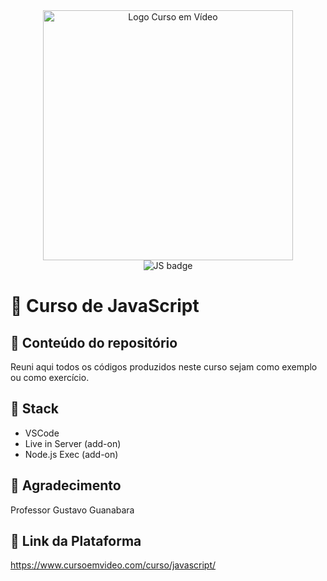 <div align="center"> <img src="https://www.cursoemvideo.com/wp-content/uploads/2019/08/cursoemvideo-logo.png" alt="Logo Curso em Vídeo" width="400"> </div> 

<div align="center"> 
<img src="https://img.shields.io/badge/JavaScript-F7DF1E?style=for-the-badge&logo=javascript&logoColor=black" alt="JS badge"/> 
</div> 

# :book: Curso de JavaScript
## :file_folder: Conteúdo do repositório
Reuni aqui todos os códigos produzidos neste curso sejam como exemplo ou como exercício.

## :battery: Stack
- VSCode
- Live in Server (add-on)
- Node.js Exec (add-on)

## :gift: Agradecimento
Professor Gustavo Guanabara

## :link: Link da Plataforma
https://www.cursoemvideo.com/curso/javascript/